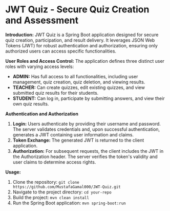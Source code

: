 # JWT Quiz - Secure Quiz Creation and Assessment

**Introduction:**
JWT Quiz is a Spring Boot application designed for secure quiz creation, participation, and result delivery. It leverages JSON Web Tokens (JWT) for robust authentication and authorization, ensuring only authorized users can access specific functionalities.

**User Roles and Access Control:**
The application defines three distinct user roles with varying access levels:
- **ADMIN:** Has full access to all functionalities, including user management, quiz creation, quiz deletion, and viewing results.
- **TEACHER:** Can create quizzes, edit existing quizzes, and view submitted quiz results for their students.
- **STUDENT:** Can log in, participate by submitting answers, and view their own quiz results.
  
**Authentication and Authorization**
1. **Login:** Users authenticate by providing their username and password. The server validates credentials and, upon successful authentication, generates a JWT containing user information and claims.
2. **Token Exchange:** The generated JWT is returned to the client application.
3. **Authorization:** For subsequent requests, the client includes the JWT in the Authorization header. The server verifies the token's validity and user claims to determine access rights.

**Usage:**
1. Clone the repository: `git clone https://github.com/MustafaGamal000/JWT-Quiz.git`
2. Navigate to the project directory: `cd your-repo`
3. Build the project: `mvn clean install`
4. Run the Spring Boot application: `mvn spring-boot:run`
